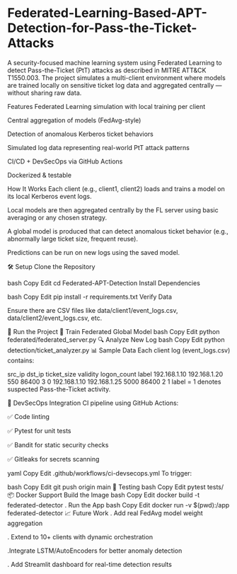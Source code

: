 # Federated-Learning-Based-APT-Detection-for-Pass-the-Ticket-Attacks
A security-focused machine learning system using Federated Learning to detect Pass-the-Ticket (PtT) attacks as described in MITRE ATT&CK T1550.003. The project simulates a multi-client environment where models are trained locally on sensitive ticket log data and aggregated centrally — without sharing raw data.

Features
 Federated Learning simulation with local training per client

 Central aggregation of models (FedAvg-style)

 Detection of anomalous Kerberos ticket behaviors

 Simulated log data representing real-world PtT attack patterns

 CI/CD + DevSecOps via GitHub Actions

 Dockerized & testable

  How It Works
Each client (e.g., client1, client2) loads and trains a model on its local Kerberos event logs.

Local models are then aggregated centrally by the FL server using basic averaging or any chosen strategy.

A global model is produced that can detect anomalous ticket behavior (e.g., abnormally large ticket size, frequent reuse).

Predictions can be run on new logs using the saved model.

🛠️ Setup
Clone the Repository

bash
Copy
Edit
cd Federated-APT-Detection
Install Dependencies

bash
Copy
Edit
pip install -r requirements.txt
Verify Data

Ensure there are CSV files like data/client1/event_logs.csv, data/client2/event_logs.csv, etc.

🏃 Run the Project
🏁 Train Federated Global Model
bash
Copy
Edit
python federated/federated_server.py
🔍 Analyze New Log
bash
Copy
Edit
python detection/ticket_analyzer.py
📊 Sample Data
Each client log (event_logs.csv) contains:

src_ip	dst_ip	ticket_size	validity	logon_count	label
192.168.1.10	192.168.1.20	550	86400	3	0
192.168.1.10	192.168.1.25	5000	86400	2	1
label = 1 denotes suspected Pass-the-Ticket activity.

🔐 DevSecOps Integration
CI pipeline using GitHub Actions:

✅ Code linting

✅ Pytest for unit tests

✅ Bandit for static security checks

✅ Gitleaks for secrets scanning

yaml
Copy
Edit
.github/workflows/ci-devsecops.yml
To trigger:

bash
Copy
Edit
git push origin main
🧪 Testing
bash
Copy
Edit
pytest tests/
📦 Docker Support
Build the Image
bash
Copy
Edit
docker build -t federated-detector .
Run the App
bash
Copy
Edit
docker run -v $(pwd):/app federated-detector
📈 Future Work
. Add real FedAvg model weight aggregation

. Extend to 10+ clients with dynamic orchestration

.Integrate LSTM/AutoEncoders for better anomaly detection

. Add Streamlit dashboard for real-time detection results

